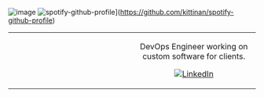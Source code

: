 ![image](https://user-images.githubusercontent.com/99128310/226129496-c0f0179c-648c-41dc-abec-8866b537af5a.png)
![spotify-github-profile](https://spotify-github-profile.vercel.app/api/view?uid=dz88ydxdcnnjeh7ux0mqveme8&cover_image=true&theme=novatorem&show_offline=false&background_color=000000&interchange=false&bar_color=000000&bar_color_cover=true)](https://github.com/kittinan/spotify-github-profile)
<table width="100%">
  <tr>
  <td width="50%">


  </td>
  <td width="50%">
    <p align="center">
     DevOps Engineer working on custom software for clients.
    </p>
    <p align="center">
      <a href="https://www.linkedin.com/in/ivan-nemyrovskiy-05b323224/">
        <img src="https://img.shields.io/badge/linkedIn-inemyyrovsk-1DB954?style=flat-square&logo=linkedin&logoColor=white&color=blue" alt="LinkedIn" title="LinkedIn">
      </a>
    </p>
  </td>

</table>
